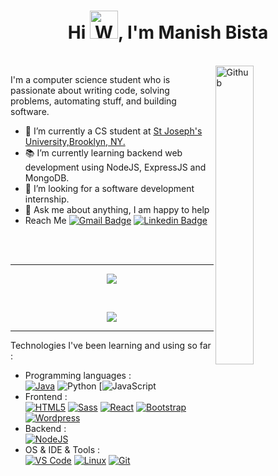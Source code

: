 <h1 align="center">Hi <img src="https://raw.githubusercontent.com/nixin72/nixin72/master/wave.gif" 
         alt="Waving hand animated gif"
         height="45"
         width="45" />, I'm Manish Bista</h1>
<br>
<img width="35%" align="right" alt="Github" src="https://user-images.githubusercontent.com/48678280/88862734-4903af80-d201-11ea-968b-9c939d88a37c.gif" />

I'm a computer science student who is passionate about writing code, solving problems, automating stuff, and building software.

- 🔭 I’m currently a CS student at <a href= "https://www.sjny.edu"> St Joseph's University,Brooklyn, NY.</a>
- 📚 I’m currently learning  backend web development using NodeJS, ExpressJS and MongoDB.
- 👯 I’m looking for a software development internship.
-  💬 Ask me about anything, I am happy to help 
- Reach Me           [![Gmail Badge](https://img.shields.io/badge/-zmcx16-e54448?style=flat&logo=Gmail&logoColor=white)](mailto:inishbista20@gmail.com) [![Linkedin Badge](https://img.shields.io/badge/-zmcx16-blue?style=flat&logo=Linkedin&logoColor=white)](https://www.linkedin.com/in/manish-bista/)


<br>
<br>
<hr>
<p align="center">
<a href="https://github-readme-stats.vercel.app/api?username=codereyinish&show_icons=true&title_color=fff&icon_color=79ff97&text_color=9f9f9f&bg_color=151515">
  <img src="https://github-readme-stats.vercel.app/api?username=codereyinish&show_icons=true&title_color=fff&icon_color=79ff97&text_color=9f9f9f&bg_color=151515" />
</a>
</p>
<br />
<p align = "center">
  <img src = "https://github-readme-stats.vercel.app/api/top-langs/?username=codereyinish&hide=TeX,HTML&theme=tokyonight">
</p>
<hr>
Technologies I've been learning and using so far :

- Programming languages : <br />
  [![Java](http://img.shields.io/badge/-Java-eee?style=flat-square&logo=java&logoColor=007396)](https://www.java.com/)
    ![Python](http://img.shields.io/badge/-Python-eee?style=flat-square&logo=python&logoColor#F7BD2F)
    [![JavaScript](https://img.shields.io/badge/-JavaScript-eee?style=flat-square&logo=javascript&logoColor=DD9C25)
- Frontend : <br />
    [![HTML5](http://img.shields.io/badge/-HTML5-eee?style=flat-square&logo=html5&logoColor=E34F26)](https://dinhanhthi.com/notes#web_development)
    [![Sass](https://img.shields.io/badge/-SASS-eee?style=flat-square&logo=sass&logoColor=CC6699)](https://dinhanhthi.com/notes#web_development)
    [![React](https://img.shields.io/badge/-React-eee?style=flat-square&logo=react&logoColor=0088cc)](https://dinhanhthi.com/tags#react)
    [![Bootstrap](http://img.shields.io/badge/-Bootstrap-eee?style=flat-square&logo=bootstrap&logoColor=563D7C)](https://dinhanhthi.com/notes#web_development)
    [![Wordpress](http://img.shields.io/badge/-Wordpress-eee?style=flat-square&logo=wordpress&logoColor=21759B)](https://dinhanhthi.com/tags#wordpress)
- Backend : <br />
    [![NodeJS](http://img.shields.io/badge/-NodeJS-eee?style=flat-square&logo=data:image/png;base64,iVBORw0KGgoAAAANSUhEUgAAAA4AAAAOCAMAAAAolt3jAAAAgVBMVEUzmTMzkTM0mDQslSwtlS00mzQAAAA7nTsymDIzmDMwmDAymTIzmDMzmTMzmDMzmDMzlzM0mTQzmTMzmTMzmTMzmTMzmTM0mjQ1nDUxlzEymDIzmTMzmTMzmTMzmTMzmTMwlzAzmTMzmTMzmTMzmTMzmTMzmTM0mTQzmTMzmTP///8ybrFJAAAAKXRSTlMAAAAAAAAAAAAAAA9RxlIRBjSR6/7vmzkIAyd21Nt8JwMauPwrKvlQxcV6L9IAAABUSURBVAjXY2RgZGTkYGQEUl8ZwUx2EAUSZfz0jVESSPEygMAXkIgiIyMbAwT8+v+fUeU/jAfkMzKqMjLDuX//k8ZFMwrNIjRnoDkS7AUZxqcQLwAA4+0cex8ENfMAAAAASUVORK5CYII=)](https://dinhanhthi.com/nodejs-npm)
- OS & IDE & Tools : <br />
    [![VS Code](http://img.shields.io/badge/-VS%20Code-eee?style=flat-square&logo=visual-studio-code&logoColor=007ACC)](https://dinhanhthi.com/visual-studio-code)
    [![Linux](http://img.shields.io/badge/-Linux-eee?style=flat-square&logo=linux&logoColor=D67A10)](https://dinhanhthi.com/tags#linux)
    [![Git](http://img.shields.io/badge/-Git-eee?style=flat-square&logo=git&logoColor=F05032)](https://dinhanhthi.com/git)
  
